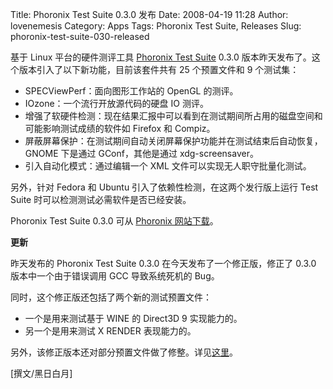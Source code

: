Title: Phoronix Test Suite 0.3.0 发布
Date: 2008-04-19 11:28
Author: lovenemesis
Category: Apps
Tags: Phoronix Test Suite, Releases
Slug: phoronix-test-suite-030-released

基于 Linux 平台的硬件测评工具 [Phoronix Test
Suite](http://linuxtoy.org/archives/phoronix-test-suite.html) 0.3.0
版本昨天发布了。这个版本引入了以下新功能，目前该套件共有 25 个预置文件和
9 个测试集：

-   SPECViewPerf：面向图形工作站的 OpenGL 的测评。
-   IOzone：一个流行开放源代码的硬盘 IO 测评。
-   增强了软硬件检测：现在结果汇报中可以看到在测试期间所占用的磁盘空间和可能影响测试成绩的软件如
    Firefox 和 Compiz。
-   屏蔽屏幕保护：在测试期间自动关闭屏幕保护功能并在测试结束后自动恢复，GNOME
    下是通过 GConf，其他是通过 xdg-screensaver。
-   引入自动化模式：通过编辑一个 XML 文件可以实现无人职守批量化测试。

另外，针对 Fedora 和 Ubuntu 引入了依赖性检测，在这两个发行版上运行 Test
Suite 时可以检测测试必需软件是否已经安装。

Phoronix Test Suite 0.3.0 可从 [Phoronix
网站下载](http://www.phoronix.com/scan.php?page=article&item=pts_030#=1)。

**更新**

昨天发布的 Phoronix Test Suite 0.3.0 在今天发布了一个修正版，修正了
0.3.0 版本中一个由于错误调用 GCC 导致系统死机的 Bug。

同时，这个修正版还包括了两个新的测试预置文件：

-   一个是用来测试基于 WINE 的 Direct3D 9 实现能力的。
-   另一个是用来测试 X RENDER 表现能力的。

另外，该修正版本还对部分预置文件做了修整。详见[这里](http://www.phoronix.com/scan.php?page=news_item&px=NjQzOQ)。

[撰文/黑日白月]
